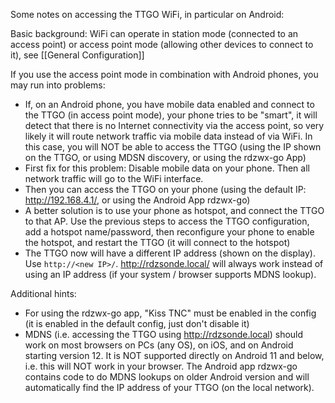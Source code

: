 Some notes on accessing the TTGO WiFi, in particular on Android:

Basic background: WiFi can operate in station mode (connected to an access point) or access point mode (allowing other devices to connect to it), see [[General Configuration]]

If you use the access point mode in combination with Android phones, you may run into problems:
* If, on an Android phone, you have mobile data enabled and connect to the TTGO (in access point mode), your phone tries to be "smart", it will detect that there is no Internet connectivity via the access point, so very likely it will route network traffic via mobile data instead of via WiFi. In this case, you will NOT be able to access the TTGO (using the IP shown on the TTGO, or using MDSN discovery, or using the rdzwx-go App)
* First fix for this problem: Disable mobile data on your phone. Then all network traffic will go to the WiFi interface.
* Then you can access the TTGO on your phone (using the default IP: http://192.168.4.1/, or using the Android App rdzwx-go)
* A better solution is to use your phone as hotspot, and connect the TTGO to that AP. Use the previous steps to access the TTGO configuration, add a hotspot name/password, then reconfigure your phone to enable the hotspot, and restart the TTGO (it will connect to the hotspot)
* The TTGO now will have a different IP address (shown on the display). Use `http://<new IP>/`. http://rdzsonde.local/ will always work instead of using an IP address (if your system / browser supports MDNS lookup). 

Additional hints:
* For using the rdzwx-go app, "Kiss TNC" must be enabled in the config (it is enabled in the default config, just don't disable it)
* MDNS (i.e. accessing the TTGO using http://rdzsonde.local) should work on most browsers on PCs (any OS), on iOS, and on Android starting version 12. It is NOT supported directly on Android 11 and below, i.e. this will NOT work in your browser. The Android app rdzwx-go contains code to do MDNS lookups on older Android version and will automatically find the IP address of your TTGO (on the local network).